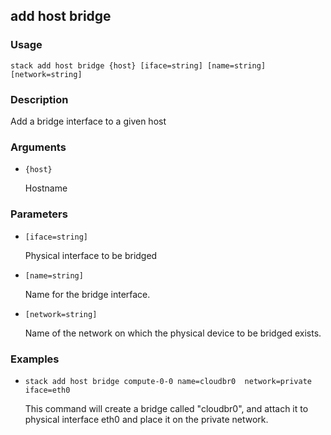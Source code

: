 ## add host bridge

### Usage

`stack add host bridge {host} [iface=string] [name=string] [network=string]`

### Description

Add a bridge interface to a given host

### Arguments

* `{host}`

   Hostname


### Parameters
* `[iface=string]`

   Physical interface to be bridged
* `[name=string]`

   Name for the bridge interface.
* `[network=string]`

   Name of the network on which the physical
	device to be bridged exists.

### Examples

* `stack add host bridge compute-0-0 name=cloudbr0  network=private iface=eth0`

   This command will create a bridge called "cloudbr0", and
	attach it to physical interface eth0 and place it on the
	private network.



